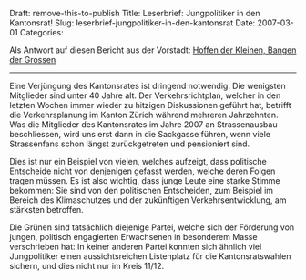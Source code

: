 Draft: remove-this-to-publish
Title: Leserbrief: Jungpolitiker in den Kantonsrat!
Slug: leserbrief-jungpolitiker-in-den-kantonsrat
Date: 2007-03-01
Categories:

Als Antwort auf diesen Bericht aus der Vorstadt: [Hoffen der Kleinen, Bangen der Grossen](http://www.vorstadt.ch/storys/storys.cfm?vID=1356)

<hr />

Eine Verjüngung des Kantonsrates ist dringend notwendig. Die wenigsten Mitglieder sind unter 40 Jahre alt. Der Verkehrsrichtplan, welcher in den letzten Wochen immer wieder zu hitzigen Diskussionen geführt hat, betrifft die Verkehrsplanung im Kanton Zürich während mehreren Jahrzehnten. Was die Mitglieder des Kantonsrates im Jahre 2007 an Strassenausbau beschliessen, wird uns erst dann in die Sackgasse führen, wenn viele Strassenfans schon längst zurückgetreten und pensioniert sind.

Dies ist nur ein Beispiel von vielen, welches aufzeigt, dass politische Entscheide nicht von denjenigen gefasst werden, welche deren Folgen tragen müssen. Es ist also wichtig, dass junge Leute eine starke Stimme bekommen: Sie sind von den politischen Entscheiden, zum Beispiel im Bereich des Klimaschutzes und der zukünftigen Verkehrsentwicklung, am stärksten betroffen.

Die Grünen sind tatsächlich diejenige Partei, welche sich der Förderung von jungen, politisch engagierten Erwachsenen in besonderem Masse verschrieben hat: In keiner anderen Partei konnten sich ähnlich viel Jungpolitiker einen aussichtsreichen Listenplatz für die Kantonsratswahlen sichern, und dies nicht nur im Kreis 11/12.
